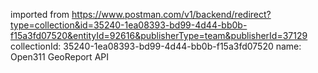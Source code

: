 imported from https://www.postman.com/v1/backend/redirect?type=collection&id=35240-1ea08393-bd99-4d44-bb0b-f15a3fd07520&entityId=92616&publisherType=team&publisherId=37129
collectionId: 35240-1ea08393-bd99-4d44-bb0b-f15a3fd07520
name: Open311 GeoReport API
